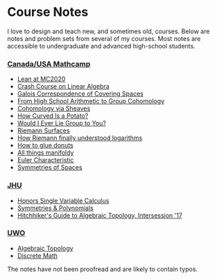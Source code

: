 # Course Notes

I love to design and teach new, and sometimes old, courses.
Below are notes and problem sets from several of my courses.
Most notes are accessible to undergraduate and advanced high-school students.

### [Canada/USA Mathcamp](mathcamp.html)

- [Lean at MC2020](mathcamp.html#lean-at-mc2020)
- [Crash Course on Linear Algebra](mathcamp.html#crash-course-on-linear-algebra)
- [Galois Correspondence of Covering Spaces](mathcamp.html#galois-correspondence-of-covering-spaces)
- [From High School Arithmetic to Group Cohomology](mathcamp.html#from-high-school-arithmetic-to-group-cohomology)
- [Cohomology via Sheaves](mathcamp.html#cohomology-via-sheaves)
- [How Curved Is a Potato?](mathcamp.html#how-curved-is-a-potato)
- [Would I Ever Lie Group to You?](mathcamp.html#would-i-ever-lie-group-to-you)
- [Riemann Surfaces](mathcamp.html#riemann-surfaces)
- [How Riemann finally understood logarithms](mathcamp.html#how-riemann-finally-understood-logarithms)
- [How to glue donuts](mathcamp.html#how-to-glue-donuts)
- [All things manifoldy](mathcamp.html#all-things-manifoldy)
- [Euler Characteristic](mathcamp.html#euler-characteristic)
- [Symmetries of Spaces](mathcamp.html#symmetries-of-spaces)

### [JHU](jhu.html#jhu)

- [Honors Single Variable Calculus](jhu.html#honors-single-variable-calculus)
- [Symmetries \& Polynomials](jhu.html#symmetries--polynomials)
- [Hitchhiker's Guide to Algebraic Topology, Intersession '17](jhu.html#hitchhikers-guide-to-algebraic-topology-intersession-17)

### [UWO](uwo.html#uwo)

- [Algebraic Topology](uwo.html#algebraic-topology)
- [Discrete Math](uwo.html#discrete-math)

The notes have not been proofread and are likely to contain typos.
